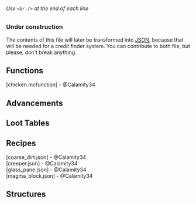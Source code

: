 ###### Use `<br />` at the end of each line
### Under construction
The contents of this file will later be transformed into [JSON](../../credits.jsonc), because that will be needed for a credit finder system. You can contribute to both file, but please, don't break anything.



## Functions
[chicken.mcfunction] - @Calamity34<br />

## Advancements

## Loot Tables

## Recipes
[coarse_dirt.json] - @Calamity34<br />
[creeper.json] - @Calamity34<br />
[glass_pane.json] - @Calamity34<br />
[magma_block.json] - @Calamity34<br />

## Structures

